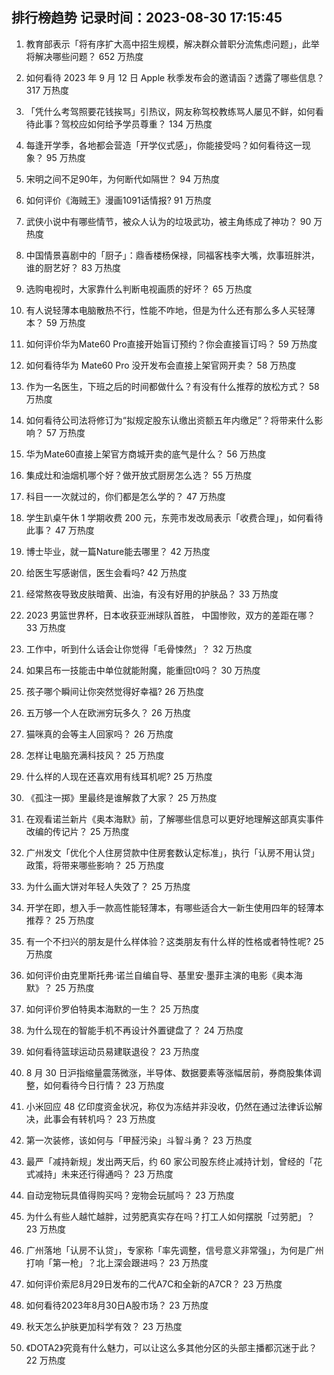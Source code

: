 
## 排行榜趋势 记录时间：2023-08-30 17:15:45
  
  1. 教育部表示「将有序扩大高中招生规模，解决群众普职分流焦虑问题」，此举将解决哪些问题？ 652 万热度
    
  2. 如何看待 2023 年 9 月 12 日 Apple 秋季发布会的邀请函？透露了哪些信息？ 317 万热度
    
  3. 「凭什么考驾照要花钱挨骂」引热议，网友称驾校教练骂人屡见不鲜，如何看待此事？驾校应如何给予学员尊重？ 134 万热度
    
  4. 每逢开学季，各地都会营造「开学仪式感」，你能接受吗？如何看待这一现象？ 95 万热度
    
  5. 宋明之间不足90年，为何断代如隔世？ 94 万热度
    
  6. 如何评价《海贼王》漫画1091话情报? 91 万热度
    
  7. 武侠小说中有哪些情节，被众人认为的垃圾武功，被主角练成了神功？ 90 万热度
    
  8. 中国情景喜剧中的「厨子」：鼎香楼杨保禄，同福客栈李大嘴，炊事班胖洪，谁的厨艺好？ 83 万热度
    
  9. 选购电视时，大家靠什么判断电视画质的好坏？ 65 万热度
    
  10. 有人说轻薄本电脑散热不行，性能不咋地，但是为什么还有那么多人买轻薄本？ 59 万热度
    
  11. 如何评价华为Mate60 Pro直接开始盲订预约？你会直接盲订吗？ 59 万热度
    
  12. 如何看待华为 Mate60 Pro 没开发布会直接上架官网开卖？ 58 万热度
    
  13. 作为一名医生，下班之后的时间都做什么？有没有什么推荐的放松方式？ 58 万热度
    
  14. 如何看待公司法将修订为“拟规定股东认缴出资额五年内缴足”？将带来什么影响？ 57 万热度
    
  15. 华为Mate60直接上架官方商城开卖的底气是什么？ 56 万热度
    
  16. 集成灶和油烟机哪个好？做开放式厨房怎么选？ 55 万热度
    
  17. 科目一一次就过的，你们都是怎么学的？ 47 万热度
    
  18. 学生趴桌午休 1 学期收费 200 元，东莞市发改局表示「收费合理」，如何看待此事？ 47 万热度
    
  19. 博士毕业，就一篇Nature能去哪里？ 42 万热度
    
  20. 给医生写感谢信，医生会看吗? 42 万热度
    
  21. 经常熬夜导致皮肤暗黄、出油，有没有好用的护肤品？ 33 万热度
    
  22. 2023 男篮世界杯，日本收获亚洲球队首胜， 中国惨败，双方的差距在哪？ 33 万热度
    
  23. 工作中，听到什么话会让你觉得「毛骨悚然」？ 32 万热度
    
  24. 如果吕布一技能击中单位就能附魔，能重回t0吗？ 30 万热度
    
  25. 孩子哪个瞬间让你突然觉得好幸福? 26 万热度
    
  26. 五万够一个人在欧洲穷玩多久？ 26 万热度
    
  27. 猫咪真的会等主人回家吗？ 26 万热度
    
  28. 怎样让电脑充满科技风？ 25 万热度
    
  29. 什么样的人现在还喜欢用有线耳机呢? 25 万热度
    
  30. 《孤注一掷》里最终是谁解救了大家？ 25 万热度
    
  31. 在观看诺兰新片《奥本海默》前，了解哪些信息可以更好地理解这部真实事件改编的传记片？ 25 万热度
    
  32. 广州发文「优化个人住房贷款中住房套数认定标准」，执行「认房不用认贷」政策，将带来哪些影响？ 25 万热度
    
  33. 为什么画大饼对年轻人失效了？ 25 万热度
    
  34. 开学在即，想入手一款高性能轻薄本，有哪些适合大一新生使用四年的轻薄本推荐？ 25 万热度
    
  35. 有一个不扫兴的朋友是什么样体验？这类朋友有什么样的性格或者特性呢? 25 万热度
    
  36. 如何评价由克里斯托弗·诺兰自编自导、基里安·墨菲主演的电影《奥本海默》？ 25 万热度
    
  37. 如何评价罗伯特奥本海默的一生？ 25 万热度
    
  38. 为什么现在的智能手机不再设计外置键盘了？ 24 万热度
    
  39. 如何看待篮球运动员易建联退役？ 23 万热度
    
  40. 8 月 30 日沪指缩量震荡微涨，半导体、数据要素等涨幅居前，券商股集体调整，如何看待今日行情？ 23 万热度
    
  41. 小米回应 48 亿印度资金状况，称仅为冻结并非没收，仍然在通过法律诉讼解决，此事会有转机吗？ 23 万热度
    
  42. 第一次装修，该如何与「甲醛污染」斗智斗勇？ 23 万热度
    
  43. 最严「减持新规」发出两天后，约 60 家公司股东终止减持计划，曾经的「花式减持」未来还行得通吗？ 23 万热度
    
  44. 自动宠物玩具值得购买吗？宠物会玩腻吗？ 23 万热度
    
  45. 为什么有些人越忙越胖，过劳肥真实存在吗？打工人如何摆脱「过劳肥」？ 23 万热度
    
  46. 广州落地「认房不认贷」，专家称「率先调整，信号意义非常强」，为何是广州打响「第一枪」？北上深会跟进吗？ 23 万热度
    
  47. 如何评价索尼8月29日发布的二代A7C和全新的A7CR？ 23 万热度
    
  48. 如何看待2023年8月30日A股市场？ 23 万热度
    
  49. 秋天怎么护肤更加科学有效？ 23 万热度
    
  50. 《DOTA2》究竟有什么魅力，可以让这么多其他分区的头部主播都沉迷于此？ 22 万热度
    